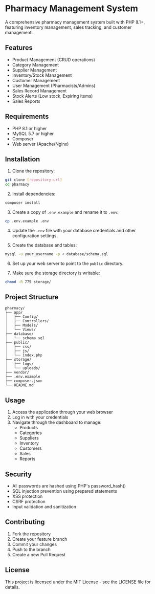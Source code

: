 # Pharmacy Management System

A comprehensive pharmacy management system built with PHP 8.1+, featuring inventory management, sales tracking, and customer management.

## Features

- Product Management (CRUD operations)
- Category Management
- Supplier Management
- Inventory/Stock Management
- Customer Management
- User Management (Pharmacists/Admins)
- Sales Record Management
- Stock Alerts (Low stock, Expiring items)
- Sales Reports

## Requirements

- PHP 8.1 or higher
- MySQL 5.7 or higher
- Composer
- Web server (Apache/Nginx)

## Installation

1. Clone the repository:
```bash
git clone [repository-url]
cd pharmacy
```

2. Install dependencies:
```bash
composer install
```

3. Create a copy of `.env.example` and rename it to `.env`:
```bash
cp .env.example .env
```

4. Update the `.env` file with your database credentials and other configuration settings.

5. Create the database and tables:
```bash
mysql -u your_username -p < database/schema.sql
```

6. Set up your web server to point to the `public` directory.

7. Make sure the storage directory is writable:
```bash
chmod -R 775 storage/
```

## Project Structure

```
pharmacy/
├── app/
│   ├── Config/
│   ├── Controllers/
│   ├── Models/
│   └── Views/
├── database/
│   └── schema.sql
├── public/
│   ├── css/
│   ├── js/
│   └── index.php
├── storage/
│   ├── logs/
│   └── uploads/
├── vendor/
├── .env.example
├── composer.json
└── README.md
```

## Usage

1. Access the application through your web browser
2. Log in with your credentials
3. Navigate through the dashboard to manage:
   - Products
   - Categories
   - Suppliers
   - Inventory
   - Customers
   - Sales
   - Reports

## Security

- All passwords are hashed using PHP's password_hash()
- SQL injection prevention using prepared statements
- XSS protection
- CSRF protection
- Input validation and sanitization

## Contributing

1. Fork the repository
2. Create your feature branch
3. Commit your changes
4. Push to the branch
5. Create a new Pull Request

## License

This project is licensed under the MIT License - see the LICENSE file for details. 